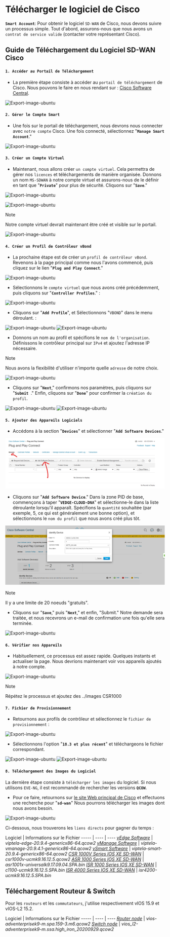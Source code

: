 # Télécharger le logiciel de Cisco

**`Smart Account`**: Pour obtenir le logiciel `SD-WAN` de Cisco, nous devons suivre un processus simple. Tout d'abord, assurons-nous que nous avons un `contrat de service valide` (contacter votre représentant Cisco).

## Guide de Téléchargement du Logiciel SD-WAN Cisco

#### `1. Accéder au Portail de Téléchargement`

- La première étape consiste à accéder au `portail de téléchargement` de Cisco. Nous pouvons le faire en nous rendant sur : [Cisco Software Central](https://software.cisco.com).

![Export-image-ubuntu](../images/software.cisco.png)

#### `2. Gérer le Compte Smart`

- Une fois sur le portail de téléchargement, nous devrons nous connecter avec `notre compte` Cisco. Une fois connecté, sélectionnez "**`Manage Smart Account`**."

![Export-image-ubuntu](../images/manage-smart-account.png)

#### `3. Créer un Compte Virtuel`

- Maintenant, nous allons créer `un compte virtuel`. Cela permettra de gérer nos `licences` et téléchargements de manière organisée. Donnons un nom `MS-SDWAN` à notre compte virtuel et assurons-nous de le définir en tant que "**`Private`**" pour plus de sécurité. Cliquons sur "**`Save`**."

![Export-image-ubuntu](../images/virtual-account.png)

![Export-image-ubuntu](../images/testing-sdwan.png)

> [!NOTE]
> Notre compte virtuel devrait maintenant être créé et visible sur le portail.

![Export-image-ubuntu](../images/vm-account-cisco.png)

#### `4. Créer un Profil de Contrôleur vBond`

- La prochaine étape est de créer un `profil de contrôleur vBond`. Revenons à la page principal comme nous l'avons commencé, puis cliquez sur le lien "**`Plug and Play Connect`**."

![Export-image-ubuntu](../images/plug-and-play.png)

- Sélectionnons le `compte virtuel` que nous avons créé précédemment, puis cliquons sur "**`Controller Profiles`**." :

![Export-image-ubuntu](../images/connect-cisco.png)

- Cliquons sur "**`Add Profile`**", et Sélectionnons "`VBOND`" dans le menu déroulant. :

![Export-image-ubuntu](../images/add-profile.png)
![Export-image-ubuntu](../images/vbond-compte.png)

- Donnons un nom au profil et spécifions le `nom de l'organisation`. Définissons le contrôleur principal sur `IPv4` et ajoutez l'adresse IP nécessaire. 

> [!NOTE]
> Nous avons la flexibilité d'utiliser n'importe quelle `adresse` de notre choix.

![Export-image-ubuntu](../images/add-contoller-profile.png)

- Cliquons sur "**`Next`**," confirmons nos paramètres, puis cliquons sur "**`Submit `**." Enfin, cliquons sur "**`Done`**" pour confirmer la `création du profil`.

![Export-image-ubuntu](../images/ok-smart.png)
![Export-image-ubuntu](../images/add-ppc.png)

#### `5. Ajouter des Appareils Logiciels`

- Accédons à la section "**`Devices`**" et sélectionner "**`Add Software Devices`**."

![Export-image-ubuntu](../images/addsoftware.jpg)

- Cliquons sur "**`Add Software Device`**." Dans la zone PID de base, commençons à taper "**`VEDGE-CLOUD-DNA`**" et sélectionne-le dans la liste déroulante lorsqu'il apparaît. Spécifions la `quantité` souhaitée (par exemple, 5, ce qui est généralement une bonne option), et sélectionnons le `nom du profil` que nous avons créé plus tôt.

![vs](../images/vs.jpg)

> [!NOTE]
> Il y a une limite de 20 noeuds "gratuits".

- Cliquons sur "**`Save`**," puis "**`Next`**," et enfin, "Submit." Notre demande sera traitée, et nous recevrons un e-mail de confirmation une fois qu'elle sera terminée.

![Export-image-ubuntu](../images/confirme-email.png)

#### `6. Vérifier nos Appareils`

- Habituellement, ce processus est assez rapide. Quelques instants et actualiser la page. Nous devrions maintenant voir vos appareils ajoutés à notre compte.

![Export-image-ubuntu](../images/plug-valid.png)

> [!NOTE]
> Répétez le processus et ajoutez des ../images CSR1000

#### `7. Fichier de Provisionnement`

- Retournons aux profils de contrôleur et sélectionnez le `fichier de provisionnement` :

![Export-image-ubuntu](../images/provisioning-file.png)

- Sélectionnons l'option "**`18.3 et plus récent`**" et téléchargeons le fichier correspondant.

![Export-image-ubuntu](../images/18.png)
![Export-image-ubuntu](../images/serial.png)

#### `8. Téléchargement des Images du Logiciel`

La dernière étape consiste à `télécharger les images` du logiciel. Si nous utilisons `EVE-NG`, il est recommandé de rechercher les versions **`QCOW`**. 

- Pour ce faire, retournons sur [le site Web principal de Cisco](https://software.cisco.com/download/home) et effectuons une recherche pour "**`sd-wan`**" Nous pourrons télécharger les images dont nous avons besoin.

![Export-image-ubuntu](../images/sof-download.png)

Ci-dessous, nous trouverons les `liens directs` pour gagner du temps :

Logiciel | Informations sur le Fichier 
-----    | ----            | ----
*[vEdge Software](https://software.cisco.com/download/home/286320995/type/286321047/release/20.9.4)* | *viptela-edge-20.9.4-genericx86-64.qcow2* 
*[vManage Software](https://software.cisco.com/download/home/286320995/type/286321039/release/20.9.4.1)* | *viptela-vmanage-20.9.4.1-genericx86-64.qcow2* 
*[vSmart Software](https://software.cisco.com/download/home/286320995/type/286321043/release/20.9.4)* | *viptela-smart-20.9.4-genericx86-64.qcow2* 
*[CSR 1000V Series IOS XE SD-WAN](https://software.cisco.com/download/home/286323714/type/286321980/release/16.12.5)* | *csr1000v-ucmk9.16.12.5.qcow2*
*[ASR 1000 Series IOS XE SD-WAN](https://software.cisco.com/download/home/286321999/type/282046477/release/Cupertino-17.9.4)* | *asr1001x-universalk9.17.09.04.SPA.bin* 
*[ISR 1000 Series IOS XE SD-WAN](https://software.cisco.com/download/home/286321996/type/286321980/release/16.12.5)* | *c1100-ucmk9.16.12.5.SPA.bin* 
*[ISR 4000 Series IOS XE SD-WAN](https://software.cisco.com/download/home/286321991/type/286321980/release/16.12.5)* | *isr4200-ucmk9.16.12.5.SPA.bin*

## Téléchargement Routeur & Switch

Pour les `routeurs` et les `commutateurs`, j'utilise respectivement vIOS 15.9 et vIOS-L2 15.2. 

Logiciel | Informations sur le Fichier 
-----    | ----            | ----
*[Router node]()* | *vios-adventerprisek9-m.spa.159-3.m6.qcow2* 
*[Switch node]()* | *vios_l2-adventerprisek9-m.ssa.high_iron_20200929.qcow2* 